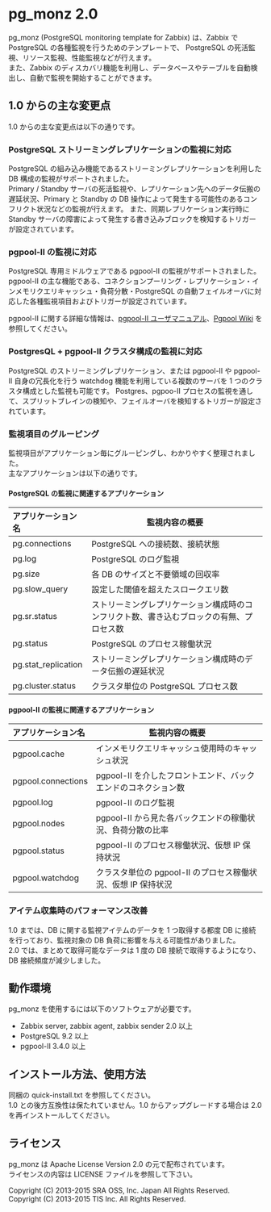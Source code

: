 pg_monz 2.0
============================
pg_monz (PostgreSQL monitoring template for Zabbix) は、Zabbix で PostgreSQL の各種監視を行うためのテンプレートで、
PostgreSQL の死活監視、リソース監視、性能監視などが行えます。  
また、Zabbix のディスカバリ機能を利用し、データベースやテーブルを自動検出し、自動で監視を開始することができます。


1.0 からの主な変更点
--------------------
1.0 からの主な変更点は以下の通りです。


### PostgreSQL ストリーミングレプリケーションの監視に対応
PostgreSQL の組み込み機能であるストリーミングレプリケーションを利用した DB 構成の監視がサポートされました。  
Primary / Standby サーバの死活監視や、レプリケーション先へのデータ伝搬の遅延状況、Primary と Standby の DB 操作によって発生する可能性のあるコンフリクト状況などの監視が行えます。
また、同期レプリケーション実行時に Standby サーバの障害によって発生する書き込みブロックを検知するトリガーが設定されています。


### pgpool-II の監視に対応
PostgreSQL 専用ミドルウェアである pgpool-II の監視がサポートされました。  
pgpool-II の主な機能である、コネクションプーリング・レプリケーション・インメモリクエリキャッシュ・負荷分散・PostgreSQL の自動フェイルオーバに対応した各種監視項目およびトリガーが設定されています。

pgpool-II に関する詳細な情報は、[pgpool-II ユーザマニュアル](http://www.pgpool.net/mediawiki/jp/index.php/%E3%83%A1%E3%82%A4%E3%83%B3%E3%83%9A%E3%83%BC%E3%82%B8)、[Pgpool Wiki](http://www.pgpool.net/mediawiki/jp/index.php/%E3%83%A1%E3%82%A4%E3%83%B3%E3%83%9A%E3%83%BC%E3%82%B8) を参照してください。


### PostgresQL + pgpool-II クラスタ構成の監視に対応
PostgreSQL のストリーミングレプリケーション、または pgpool-II や pgpool-II 自身の冗長化を行う watchdog 機能を利用している複数のサーバを 1 つのクラスタ構成とした監視も可能です。
Postgres、pgpoo-II プロセスの監視を通して、スプリットブレインの検知や、フェイルオーバを検知するトリガーが設定されています。


### 監視項目のグルーピング
監視項目がアプリケーション毎にグルーピングし、わかりやすく整理されました。  
主なアプリケーションは以下の通りです。


#### PostgreSQL の監視に関連するアプリケーション
|アプリケーション名 |監視内容の概要                                                                          |
|:------------------|----------------------------------------------------------------------------------------|
|pg.connections     |PostgreSQL への接続数、接続状態                                                         |
|pg.log             |PostgreSQL のログ監視                                                                   |
|pg.size            |各 DB のサイズと不要領域の回収率                                                        |
|pg.slow_query      |設定した閾値を超えたスロークエリ数                                                      |
|pg.sr.status       |ストリーミングレプリケーション構成時のコンフリクト数、書き込むブロックの有無、プロセス数|
|pg.status          |PostgreSQL のプロセス稼働状況                                                           |
|pg.stat_replication|ストリーミングレプリケーション構成時のデータ伝搬の遅延状況                              |
|pg.cluster.status  |クラスタ単位の PostgreSQL プロセス数                                                    |


#### pgpool-II の監視に関連するアプリケーション
|アプリケーション名 |監視内容の概要                                                                          |
|:------------------|----------------------------------------------------------------------------------------|
|pgpool.cache       |インメモリクエリキャッシュ使用時のキャッシュ状況                                        |
|pgpool.connections |pgpool-II を介したフロントエンド、バックエンドのコネクション数                          |
|pgpool.log         |pgpool-II のログ監視                                                                    |
|pgpool.nodes       |pgpool-II から見た各バックエンドの稼働状況、負荷分散の比率                              |
|pgpool.status      |pgpool-II のプロセス稼働状況、仮想 IP 保持状況                                          |
|pgpool.watchdog    |クラスタ単位の pgpool-II のプロセス稼働状況、仮想 IP 保持状況                           |


### アイテム収集時のパフォーマンス改善
1.0 までは、DB に関する監視アイテムのデータを 1 つ取得する都度 DB に接続を行っており、監視対象の DB 負荷に影響を与える可能性がありました。  
2.0 では、まとめて取得可能なデータは 1 度の DB 接続で取得するようになり、DB 接続頻度が減少しました。


動作環境
--------
pg_monz を使用するには以下のソフトウェアが必要です。

* Zabbix server, zabbix agent, zabbix sender 2.0 以上
* PostgreSQL 9.2 以上
* pgpool-II 3.4.0 以上


インストール方法、使用方法
--------------------------
同梱の quick-install.txt を参照してください。  
1.0 との後方互換性は保たれていません。1.0 からアップグレードする場合は 2.0 を再インストールしてください。


ライセンス
----------
pg_monz は Apache License Version 2.0 の元で配布されています。  
ライセンスの内容は LICENSE ファイルを参照して下さい。

Copyright (C) 2013-2015 SRA OSS, Inc. Japan All Rights Reserved.  
Copyright (C) 2013-2015 TIS Inc. All Rights Reserved.
